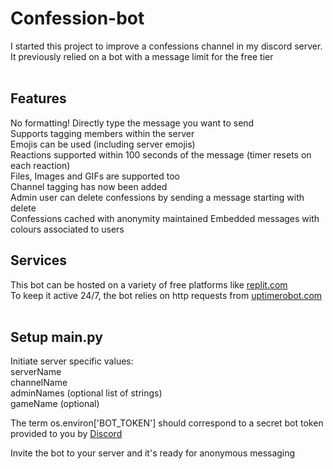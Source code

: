# Confession-bot  
I started this project to improve a confessions channel in my discord server. It previously relied on a bot with a message limit for the free tier   
&nbsp;  

## Features  
No formatting! Directly type the message you want to send  
Supports tagging members within the server  
Emojis can be used (including server emojis)  
Reactions supported within 100 seconds of the message (timer resets on each reaction)  
Files, Images and GIFs are supported too  
Channel tagging has now been added  
Admin user can delete confessions by sending a message starting with delete   
Confessions cached with anonymity maintained 
Embedded messages with colours associated to users 
&nbsp;  

## Services  
This bot can be hosted on a variety of free platforms like [replit.com](https://replit.com)  
To keep it active 24/7, the bot relies on http requests from [uptimerobot.com](https://uptimerobot.com/)  
&nbsp;  
  
## Setup main.py  
Initiate server specific values:  
serverName  
channelName  
adminNames (optional list of strings)  
gameName (optional)  

The term os.environ['BOT_TOKEN'] should correspond to a secret bot token provided to you by [Discord](https://discord.com/developers/applications)  

Invite the bot to your server and it's ready for anonymous messaging

